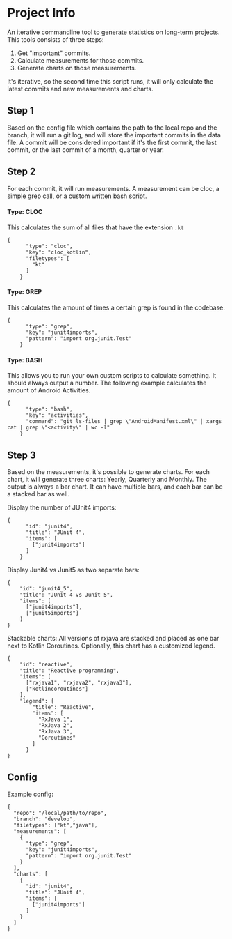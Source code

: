# Project Info

An iterative commandline tool to generate statistics on long-term projects. This tools consists of three steps:

1. Get "important" commits.
2. Calculate measurements for those commits.
3. Generate charts on those measurements.

It's iterative, so the second time this script runs, it will only calculate the latest commits and new measurements and charts.

## Step 1

Based on the config file which contains the path to the local repo and the branch, it will run a git log, and will store
the important commits in the data file. A commit will be considered important if it's the first commit, the last commit,
or the last commit of a month, quarter or year.

## Step 2

For each commit, it will run measurements. A measurement can be cloc, a simple grep call, or a custom written bash
script.

#### Type: CLOC

This calculates the sum of all files that have the extension `.kt`

```
{
      "type": "cloc",
      "key": "cloc_kotlin",
      "filetypes": [
        "kt"
      ]
    }
```

#### Type: GREP

This calculates the amount of times a certain grep is found in the codebase.

```
{
      "type": "grep",
      "key": "junit4imports",
      "pattern": "import org.junit.Test"
    }
```

#### Type: BASH

This allows you to run your own custom scripts to calculate something. It should always output a number. The following
example calculates the amount of Android Activities.

```
{
      "type": "bash",
      "key": "activities",
      "command": "git ls-files | grep \"AndroidManifest.xml\" | xargs cat | grep \"<activity\" | wc -l"
    }
```

## Step 3

Based on the measurements, it's possible to generate charts. For each chart, it will generate three charts: Yearly,
Quarterly and Monthly. The output is always a bar chart. It can have multiple bars, and each bar can be a stacked bar as well.

Display the number of JUnit4 imports:
```
{
      "id": "junit4",
      "title": "JUnit 4",
      "items": [
        ["junit4imports"]
      ]
    }
```

Display Junit4 vs Junit5 as two separate bars:
```
{
    "id": "junit4_5",
    "title": "JUnit 4 vs Junit 5",
    "items": [
      ["junit4imports"],
      ["junit5imports"]
    ]
}
```

Stackable charts: All versions of rxjava are stacked and placed as one bar next to Kotlin Coroutines.
Optionally, this chart has a customized legend.
```
{
    "id": "reactive",
    "title": "Reactive programming",
    "items": [
      ["rxjava1", "rxjava2", "rxjava3"],
      ["kotlincoroutines"]
    ],
    "legend": {
        "title": "Reactive",
        "items": [
          "RxJava 1",
          "RxJava 2",
          "RxJava 3",
          "Coroutines"
        ]
      }
}
```

## Config

Example config:
```
{
  "repo": "/local/path/to/repo",
  "branch": "develop",
  "filetypes": ["kt","java"],
  "measurements": [
    {
      "type": "grep",
      "key": "junit4imports",
      "pattern": "import org.junit.Test"
    }
  ],
  "charts": [
    {
      "id": "junit4",
      "title": "JUnit 4",
      "items": [
        ["junit4imports"]
      ]
    }
  ]
}
```